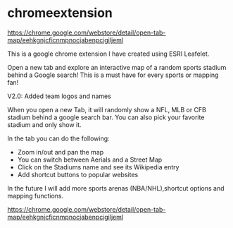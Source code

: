 # chromeextension
https://chrome.google.com/webstore/detail/open-tab-map/eehkgnjcficnmpnocjabenpcigiljeml

This is a google chrome extension I have created using ESRI Leafelet.  

Open a new tab and explore an interactive map of a random sports stadium behind a Google search!
This is a must have for every sports or mapping fan!

V2.0: Added team logos and names

When you open a new Tab, it will randomly show a NFL, MLB or CFB stadium behind a google search bar. You can also pick your favorite stadium and only show it.

In the tab you can do the following:

- Zoom in/out and pan the map
- You can switch between Aerials and a Street Map
- Click on the Stadiums name and see its Wikipedia entry
- Add shortcut buttons to popular websites

In the future I will add more sports arenas (NBA/NHL),shortcut options and mapping functions.

https://chrome.google.com/webstore/detail/open-tab-map/eehkgnjcficnmpnocjabenpcigiljeml
